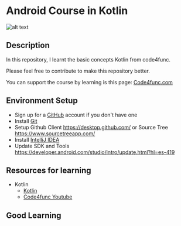 # Android Course in Kotlin

![alt text](https://github.com/alejouribesanchez/androidCourseKotlin/blob/master/class_1/kotlin.png)


## Description

In this repository, I learnt the basic concepts Kotlin from code4func.

Please feel free to contribute to make this repository better.

You can support the course by learning is this page: [Code4func.com](https://www.code4func.com/course/lap-trinh-android-kotlin "Kotlin Course")


## Environment Setup

- Sign up for a [GitHub](http://github.com/) account if you don't have one
- Install [Git](https://git-scm.com/)
- Setup Github Client https://desktop.github.com/  or Source Tree https://www.sourcetreeapp.com/
- Install [IntelliJ IDEA](https://www.jetbrains.com/idea/download/)
- Update SDK and Tools https://developer.android.com/studio/intro/update.html?hl=es-419

## Resources for learning

- Kotlin
  - [Kotlin](https://kotlinlang.org/docs/reference/typecasts.html)
  - [Code4func Youtube](https://www.youtube.com/channel/UC9iHsS3YvJw-oJMshLD69Hg)

## Good Learning
